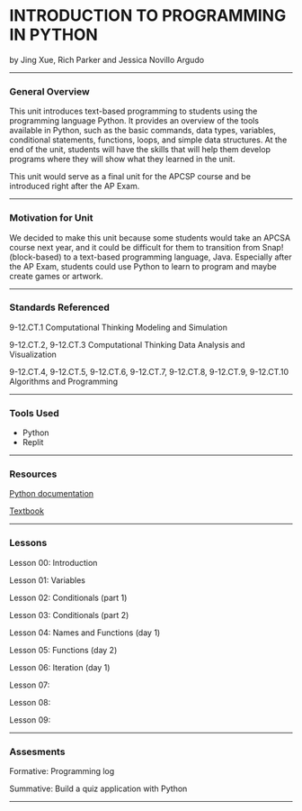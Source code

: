# INTRODUCTION TO PROGRAMMING IN PYTHON
by Jing Xue, Rich Parker and Jessica Novillo Argudo

-----

### General Overview
This unit introduces text-based programming to students using the programming language Python. It provides an overview of the tools available in Python, such as the basic commands, data types, variables, conditional statements, functions, loops, and simple data structures. At the end of the unit, students will have the skills that will help them develop programs where they will show what they learned in the unit. 

This unit would serve as a final unit for the APCSP course and be introduced right after the AP Exam.

---

### Motivation for Unit
We decided to make this unit because some students would take an APCSA course next year, and it could be difficult for them to transition from Snap! (block-based) to a text-based programming language, Java. Especially after the AP Exam, students could use Python to learn to program and maybe create games or artwork.  

---

### Standards Referenced
9-12.CT.1 Computational Thinking Modeling and Simulation

9-12.CT.2, 9-12.CT.3 Computational Thinking Data Analysis and Visualization

9-12.CT.4, 9-12.CT.5, 9-12.CT.6, 9-12.CT.7, 9-12.CT.8, 9-12.CT.9, 9-12.CT.10 Algorithms and Programming

---

### Tools Used

* Python
* Replit

---

### Resources

[Python documentation](https://www.python.org/doc/)

[Textbook](https://books.trinket.io/pfe/index.html)

---

### Lessons

Lesson 00: Introduction

Lesson 01: Variables

Lesson 02: Conditionals (part 1)

Lesson 03: Conditionals (part 2)

Lesson 04: Names and Functions (day 1)

Lesson 05: Functions (day 2)

Lesson 06: Iteration (day 1)

Lesson 07:

Lesson 08:

Lesson 09:

---

### Assesments

Formative: Programming log

Summative: Build a quiz application with Python

---
